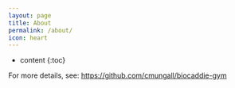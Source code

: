 ```yaml
---
layout: page
title: About
permalink: /about/
icon: heart
---
```


* content
{:toc}

For more details, see: https://github.com/cmungall/biocaddie-gym


